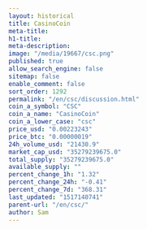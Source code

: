 ```yaml
---
layout: historical
title: CasinoCoin
meta-title: 
h1-title: 
meta-description: 
image: "/media/19667/csc.png"
published: true
allow_search_engine: false
sitemap: false
enable_comment: false
sort_order: 1292
permalink: "/en/csc/discussion.html"
coin_a_symbol: "CSC"
coin_a_name: "CasinoCoin"
coin_a_lower_case: "csc"
price_usd: "0.00223243"
price_btc: "0.00000019"
24h_volume_usd: "21430.9"
market_cap_usd: "35279239675.0"
total_supply: "35279239675.0"
available_supply: ""
percent_change_1h: "1.32"
percent_change_24h: "-0.41"
percent_change_7d: "368.31"
last_updated: "1517140741"
parent-url: "/en/csc/"
author: Sam
---
```


